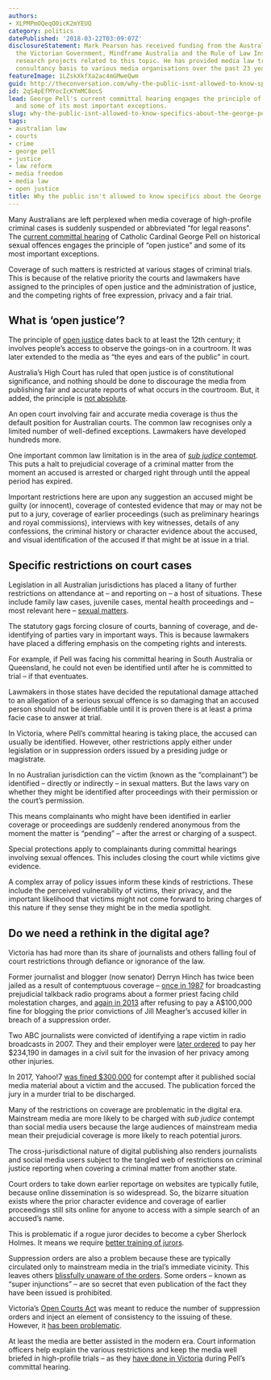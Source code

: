 ```yaml
---
authors:
- XLPMPmOQeqO0icK2mYEUQ
category: politics
datePublished: '2018-03-22T03:09:07Z'
disclosureStatement: Mark Pearson has received funding from the Australian Government,
  the Victorian Government, Mindframe Australia and the Rule of Law Institute for
  research projects related to this topic. He has provided media law training on a
  consultancy basis to various media organisations over the past 23 years.
featureImage: 1LZskXkfXa2ac4mGMweQwm
guid: http://theconversation.com/why-the-public-isnt-allowed-to-know-specifics-about-the-george-pell-case-93651
id: 2qS4pEfMYocIcKYmMC8ocS
lead: George Pell's current committal hearing engages the principle of 'open justice'
  and some of its most important exceptions.
slug: why-the-public-isnt-allowed-to-know-specifics-about-the-george-pell-case
tags:
- australian law
- courts
- crime
- george pell
- justice
- law reform
- media freedom
- media law
- open justice
title: Why the public isn't allowed to know specifics about the George Pell case
---
```

Many Australians are left perplexed when media coverage of high-profile criminal cases is suddenly suspended or abbreviated “for legal reasons”. The [current committal hearing](http://www.abc.net.au/news/2018-03-20/cardinal-george-pell-was-never-alone-during-masses-priest-says/9567244) of Catholic Cardinal George Pell on historical sexual offences engages the principle of “open justice” and some of its most important exceptions.

Coverage of such matters is restricted at various stages of criminal trials. This is because of the relative priority the courts and lawmakers have assigned to the principles of open justice and the administration of justice, and the competing rights of free expression, privacy and a fair trial.

## What is ‘open justice’?

The principle of [open justice](https://www.alrc.gov.au/publications/open-justice) dates back to at least the 12th century; it involves people’s access to observe the goings-on in a courtroom. It was later extended to the media as “the eyes and ears of the public” in court.

Australia’s High Court has ruled that open justice is of constitutional significance, and nothing should be done to discourage the media from publishing fair and accurate reports of what occurs in the courtroom. But, it added, the principle is [not absolute](http://www.austlii.edu.au/cgi-bin/sinodisp/au/cases/cth/HCA/2011/4.html).

An open court involving fair and accurate media coverage is thus the default position for Australian courts. The common law recognises only a limited number of well-defined exceptions. Lawmakers have developed hundreds more.

One important common law limitation is in the area of [_sub judice_ contempt](https://www.vgso.vic.gov.au/content/refresher-sub-judice-contempt-publish-or-not-publish). This puts a halt to prejudicial coverage of a criminal matter from the moment an accused is arrested or charged right through until the appeal period has expired.

Important restrictions here are upon any suggestion an accused might be guilty (or innocent), coverage of contested evidence that may or may not be put to a jury, coverage of earlier proceedings (such as preliminary hearings and royal commissions), interviews with key witnesses, details of any confessions, the criminal history or character evidence about the accused, and visual identification of the accused if that might be at issue in a trial.

## Specific restrictions on court cases

Legislation in all Australian jurisdictions has placed a litany of further restrictions on attendance at – and reporting on – a host of situations. These include family law cases, juvenile cases, mental health proceedings and – most relevant here – [sexual matters](https://journlaw.com/2014/08/13/sexual-offences-publishing-restrictions-in-australia-a-guide-for-journalists/).

The statutory gags forcing closure of courts, banning of coverage, and de-identifying of parties vary in important ways. This is because lawmakers have placed a differing emphasis on the competing rights and interests.

For example, if Pell was facing his committal hearing in South Australia or Queensland, he could not even be identified until after he is committed to trial – if that eventuates.

Lawmakers in those states have decided the reputational damage attached to an allegation of a serious sexual offence is so damaging that an accused person should not be identifiable until it is proven there is at least a prima facie case to answer at trial.

In Victoria, where Pell’s committal hearing is taking place, the accused can usually be identified. However, other restrictions apply either under legislation or in suppression orders issued by a presiding judge or magistrate.

In no Australian jurisdiction can the victim (known as the “complainant”) be identified – directly or indirectly – in sexual matters. But the laws vary on whether they might be identified after proceedings with their permission or the court’s permission.

This means complainants who might have been identified in earlier coverage or proceedings are suddenly rendered anonymous from the moment the matter is “pending” – after the arrest or charging of a suspect.

Special protections apply to complainants during committal hearings involving sexual offences. This includes closing the court while victims give evidence.

A complex array of policy issues inform these kinds of restrictions. These include the perceived vulnerability of victims, their privacy, and the important likelihood that victims might not come forward to bring charges of this nature if they sense they might be in the media spotlight.

## Do we need a rethink in the digital age?

Victoria has had more than its share of journalists and others falling foul of court restrictions through defiance or ignorance of the law. 

Former journalist and blogger (now senator) Derryn Hinch has twice been jailed as a result of contemptuous coverage – [once in 1987](http://www.austlii.edu.au/cgi-bin/viewdoc/au/cases/cth/HCA/1987/56.html) for broadcasting prejudicial talkback radio programs about a former priest facing child molestation charges, and [again in 2013](http://www.austlii.edu.au/au/cases/vic/VSC/2013/520.html) after refusing to pay a A$100,000 fine for blogging the prior convictions of Jill Meagher’s accused killer in breach of a suppression order.


Two ABC journalists were convicted of identifying a rape victim in radio broadcasts in 2007. They and their employer were [later ordered](http://www.austlii.edu.au/cgi-bin/viewdoc/au/cases/vic/VCC/2007/281.html) to pay her $234,190 in damages in a civil suit for the invasion of her privacy among other injuries.

In 2017, Yahoo!7 [was fined $300,000](https://www.austlii.edu.au/cgi-bin/viewdoc/au/cases/vic/VSC/2017/45.html) for contempt after it published social media material about a victim and the accused. The publication forced the jury in a murder trial to be discharged.

Many of the restrictions on coverage are problematic in the digital era. Mainstream media are more likely to be charged with _sub judice_ contempt than social media users because the large audiences of mainstream media mean their prejudicial coverage is more likely to reach potential jurors.

The cross-jurisdictional nature of digital publishing also renders journalists and social media users subject to the tangled web of restrictions on criminal justice reporting when covering a criminal matter from another state.

Court orders to take down earlier reportage on websites are typically futile, because online dissemination is so widespread. So, the bizarre situation exists where the prior character evidence and coverage of earlier proceedings still sits online for anyone to access with a simple search of an accused’s name.

This is problematic if a rogue juror decides to become a cyber Sherlock Holmes. It means we require [better training of jurors](https://research-repository.griffith.edu.au/handle/10072/59350).


Suppression orders are also a problem because these are typically circulated only to mainstream media in the trial’s immediate vicinity. This leaves others [blissfully unaware of the orders](https://theconversation.com/you-wouldnt-read-about-it-adrian-bayley-rape-trials-expose-flaw-in-suppression-orders-39375). Some orders – known as “super injunctions” – are so secret that even publication of the fact they have been issued is prohibited.

Victoria’s [Open Courts Act](http://classic.austlii.edu.au/au/legis/vic/num_act/oca201358o2013203/) was meant to reduce the number of suppression orders and inject an element of consistency to the issuing of these. However, it [has been problematic](https://journlaw.com/2017/03/07/is-an-open-justice-advocate-the-solution-to-overly-restrictive-suppression-orders-mlgriff/).

At least the media are better assisted in the modern era. Court information officers help explain the various restrictions and keep the media well briefed in high-profile trials – as they [have done in Victoria](https://www.magistratescourt.vic.gov.au/about-us/media-information/committal-matter-christopher-reed-v-george-pell) during Pell’s committal hearing.